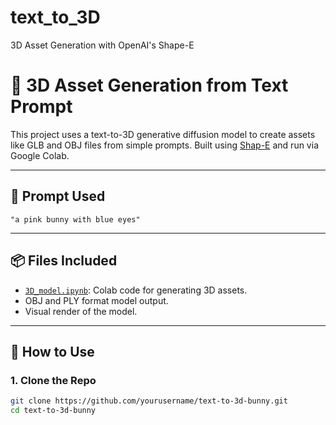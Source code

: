 # text_to_3D
3D Asset Generation with OpenAI's Shape-E
# 🐰 3D Asset Generation from Text Prompt

This project uses a text-to-3D generative diffusion model to create assets like GLB and OBJ files from simple prompts. Built using [Shap-E](https://github.com/openai/shap-e) and run via Google Colab.

---

## 📝 Prompt Used
`"a pink bunny with blue eyes"`

---

## 📦 Files Included
- [`3D_model.ipynb`](https://colab.research.google.com/drive/1Wjq21-CHf_8c-1i513OjgFVVrDm8CQym?usp=sharing): Colab code for generating 3D assets.
- OBJ and PLY format model output.
- Visual render of the model.

---

## 🚀 How to Use

### 1. Clone the Repo
```bash
git clone https://github.com/yourusername/text-to-3d-bunny.git
cd text-to-3d-bunny
